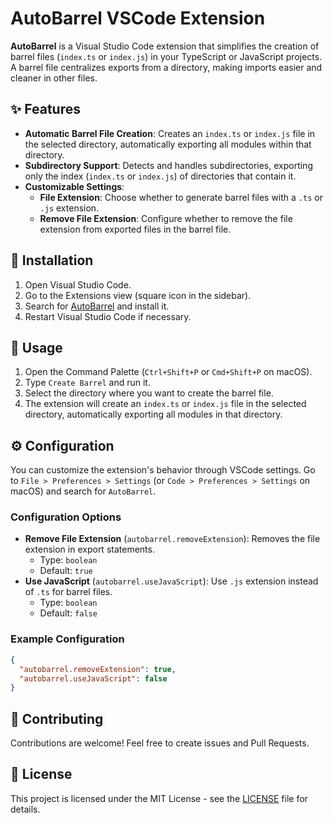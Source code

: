 # AutoBarrel VSCode Extension

**AutoBarrel** is a Visual Studio Code extension that simplifies the creation of barrel files (`index.ts` or `index.js`) in your TypeScript or JavaScript projects. A barrel file centralizes exports from a directory, making imports easier and cleaner in other files.

## ✨ Features

- **Automatic Barrel File Creation**: Creates an `index.ts` or `index.js` file in the selected directory, automatically exporting all modules within that directory.
- **Subdirectory Support**: Detects and handles subdirectories, exporting only the index (`index.ts` or `index.js`) of directories that contain it.
- **Customizable Settings**:
  - **File Extension**: Choose whether to generate barrel files with a `.ts` or `.js` extension.
  - **Remove File Extension**: Configure whether to remove the file extension from exported files in the barrel file.

## 🔧 Installation

1. Open Visual Studio Code.
2. Go to the Extensions view (square icon in the sidebar).
3. Search for [AutoBarrel](https://marketplace.visualstudio.com/items?itemName=Ivanruii.autobarrel&ssr=false#qna) and install it.
4. Restart Visual Studio Code if necessary.

## 🚀 Usage

1. Open the Command Palette (`Ctrl+Shift+P` or `Cmd+Shift+P` on macOS).
2. Type `Create Barrel` and run it.
3. Select the directory where you want to create the barrel file.
4. The extension will create an `index.ts` or `index.js` file in the selected directory, automatically exporting all modules in that directory.

## ⚙️ Configuration

You can customize the extension's behavior through VSCode settings. Go to `File > Preferences > Settings` (or `Code > Preferences > Settings` on macOS) and search for `AutoBarrel`.

### Configuration Options

- **Remove File Extension** (`autobarrel.removeExtension`): Removes the file extension in export statements.
  - Type: `boolean`
  - Default: `true`
- **Use JavaScript** (`autobarrel.useJavaScript`): Use `.js` extension instead of `.ts` for barrel files.
  - Type: `boolean`
  - Default: `false`

### Example Configuration

```json
{
  "autobarrel.removeExtension": true,
  "autobarrel.useJavaScript": false
}
```

## 🤝 Contributing

Contributions are welcome! Feel free to create issues and Pull Requests.

## 📝 License

This project is licensed under the MIT License - see the [LICENSE](LICENSE) file for details.
